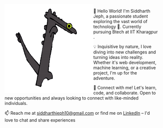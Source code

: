 <img align="left" alt="GIF" src="toothless-dancing-toothless.gif" width="290" height="290" />

👋 Hello World! I'm Siddharth Jeph, a passionate student exploring the vast world of technology 🚀. Currently pursuing Btech  at IIT Kharagpur .

💡 Inquisitive by nature, I love diving into new challenges and turning ideas into reality. Whether it's web development, machine learning, or a creative project, I'm up for the adventure.

🔗 Connect with me! Let's learn, code, and collaborate. Open to new opportunities and always looking to connect with like-minded individuals.

📫 Reach me at siddharthjeph10@gmail.com or find me on [LinkedIn](https://www.linkedin.com/in/siddharth-jeph-96601b244/) – I'd love to chat and share experiences
